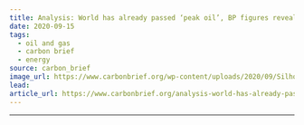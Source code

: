 ```yaml
---
title: Analysis: World has already passed ‘peak oil’, BP figures reveal
date: 2020-09-15
tags: 
  - oil and gas
  - carbon brief
  - energy
source: carbon_brief
image_url: https://www.carbonbrief.org/wp-content/uploads/2020/09/Silhouette-of-oil-wells-in-desert-at-sunset-Texas-USA-583x372.jpg
lead: 
article_url: https://www.carbonbrief.org/analysis-world-has-already-passed-peak-oil-bp-figures-reveal
---
```


---
